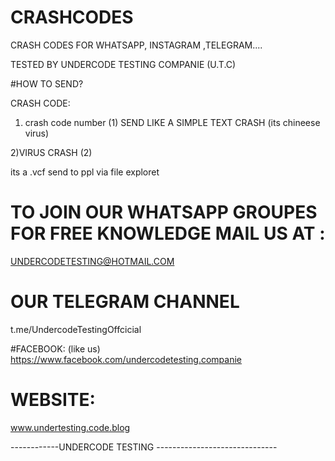 # CRASHCODES
CRASH CODES FOR WHATSAPP, INSTAGRAM ,TELEGRAM....

TESTED BY UNDERCODE TESTING COMPANIE (U.T.C)

#HOW TO SEND?

CRASH CODE:

1) crash code number (1)  SEND LIKE A SIMPLE TEXT CRASH (its chineese virus)

2)VIRUS CRASH (2)

its a .vcf send to ppl via file exploret


# TO JOIN OUR WHATSAPP GROUPES FOR FREE KNOWLEDGE MAIL US AT :


 UNDERCODETESTING@HOTMAIL.COM


# OUR TELEGRAM CHANNEL

 t.me/UndercodeTestingOffcicial

#FACEBOOK:
(like us)
https://www.facebook.com/undercodetesting.companie

# WEBSITE:


www.undertesting.code.blog


------------UNDERCODE TESTING ------------------------------
